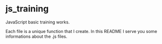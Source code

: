 # js_training
JavaScript basic training works.

Each file is a unique function that I create.
In this README I serve you some informations about the .js files.
